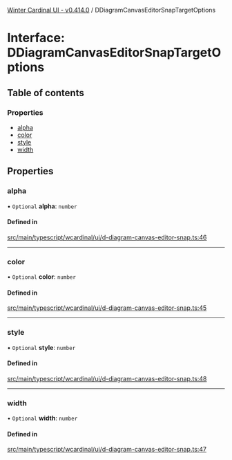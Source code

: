 [Winter Cardinal UI - v0.414.0](../index.md) / DDiagramCanvasEditorSnapTargetOptions

# Interface: DDiagramCanvasEditorSnapTargetOptions

## Table of contents

### Properties

- [alpha](DDiagramCanvasEditorSnapTargetOptions.md#alpha)
- [color](DDiagramCanvasEditorSnapTargetOptions.md#color)
- [style](DDiagramCanvasEditorSnapTargetOptions.md#style)
- [width](DDiagramCanvasEditorSnapTargetOptions.md#width)

## Properties

### alpha

• `Optional` **alpha**: `number`

#### Defined in

[src/main/typescript/wcardinal/ui/d-diagram-canvas-editor-snap.ts:46](https://github.com/winter-cardinal/winter-cardinal-ui/blob/v0.414.0/src/main/typescript/wcardinal/ui/d-diagram-canvas-editor-snap.ts#L46)

___

### color

• `Optional` **color**: `number`

#### Defined in

[src/main/typescript/wcardinal/ui/d-diagram-canvas-editor-snap.ts:45](https://github.com/winter-cardinal/winter-cardinal-ui/blob/v0.414.0/src/main/typescript/wcardinal/ui/d-diagram-canvas-editor-snap.ts#L45)

___

### style

• `Optional` **style**: `number`

#### Defined in

[src/main/typescript/wcardinal/ui/d-diagram-canvas-editor-snap.ts:48](https://github.com/winter-cardinal/winter-cardinal-ui/blob/v0.414.0/src/main/typescript/wcardinal/ui/d-diagram-canvas-editor-snap.ts#L48)

___

### width

• `Optional` **width**: `number`

#### Defined in

[src/main/typescript/wcardinal/ui/d-diagram-canvas-editor-snap.ts:47](https://github.com/winter-cardinal/winter-cardinal-ui/blob/v0.414.0/src/main/typescript/wcardinal/ui/d-diagram-canvas-editor-snap.ts#L47)
